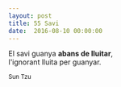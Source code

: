 ```yaml
---
layout: post
title: 55 Savi
date:  2016-08-10 00:00:00
---
```


El savi guanya **abans de lluitar**,<br />
l'ignorant lluita per guanyar.

<small>Sun Tzu</small>
